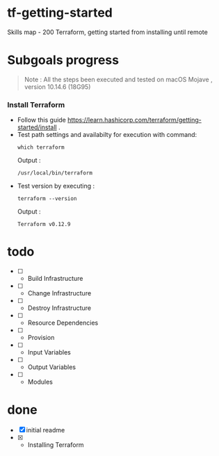 # tf-getting-started
Skills map - 200 Terraform, getting started from installing until remote

# Subgoals progress

> Note : All the steps been executed and tested on macOS Mojave , version 10.14.6 (18G95)


### Install Terraform 
- Follow this guide https://learn.hashicorp.com/terraform/getting-started/install . 
- Test path settings and availabilty for execution with command:
  ```
  which terraform
  ```
  Output : 
  ```
  /usr/local/bin/terraform
  ```
- Test version by executing :
  ```
  terraform --version
  ```
  Output : 
  ```
  Terraform v0.12.9
  ```

# todo

- [ ] - Build Infrastructure
- [ ] - Change Infrastructure
- [ ] - Destroy Infrastructure
- [ ] - Resource Dependencies
- [ ] - Provision
- [ ] - Input Variables
- [ ] - Output Variables
- [ ] - Modules

# done

- [x] initial readme
- [x] - Installing Terraform
